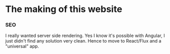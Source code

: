 # The making of this website

### SEO

I really wanted server side rendering. Yes I know it's possible with Angular,
I just didn't find any solution very clean. Hence to move to React/Flux and
a "universal" app.
